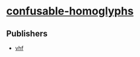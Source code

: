 # [confusable-homoglyphs](https://pypi.org/project/confusable-homoglyphs)



## Publishers
- [vhf](https://pypi.org/user/vhf)


